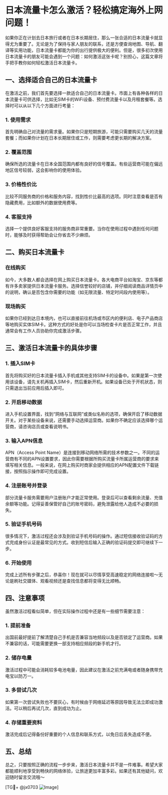 # 日本流量卡怎么激活？轻松搞定海外上网问题！

如果你正在计划去日本旅行或者在日本长期居住，那么一张合适的日本流量卡就显得尤为重要了。无论是为了保持与家人朋友的联系，还是方便查询地图、导航、翻译等实用功能，日本流量卡都能为你的出行提供极大的便利。但是，很多初次使用日本流量卡的朋友可能会遇到一个问题：如何激活这张卡呢？别担心，这篇文章将手把手教你如何轻松激活日本流量卡。

## 一、选择适合自己的日本流量卡

在激活之前，我们首先要选择一款适合自己的日本流量卡。市面上有各种各样的日本流量卡可供选择，比如无SIM卡的WiFi设备、预付费流量卡以及月租套餐等。选择时可以从以下几个方面进行考量：

### 1. 使用需求
首先明确自己对流量的需求量。如果你只是短期旅游，可能只需要购买几天的流量套餐；而如果你计划在日本长期居住或工作，则需要考虑更长期的解决方案。

### 2. 覆盖范围
确保所选的流量卡在日本全国范围内都有良好的信号覆盖。有些运营商可能在偏远地区信号较弱，这会影响你的使用体验。

### 3. 价格性价比
比较不同服务商的价格和服务内容，找到性价比最高的选项。同时注意查看是否有隐藏费用，比如额外的数据使用费等。

### 4. 客服支持
选择一个提供良好客服支持的服务商非常重要。当你在使用过程中遇到任何问题时，能够及时获得帮助会让你省去不少麻烦。

## 二、购买日本流量卡

### 在线购买
如今，大多数人都会选择在网上购买日本流量卡。各大电商平台如淘宝、京东等都有许多卖家提供日本流量卡服务。选择信誉较好的店铺，并仔细阅读商品详情页中的说明，确认是否包含你需要的功能（如无限流量、特定时间段内使用等）。

### 现场购买
如果你已经到达日本境内，也可以直接前往机场或市区内的便利店、电子产品商店等地购买实体SIM卡。这种方式的好处是你可以当场检查卡片是否正常工作，并且通常会有工作人员协助你完成激活步骤。

## 三、激活日本流量卡的具体步骤

### 1. 插入SIM卡
首先将购买好的日本流量卡插入手机或其他支持SIM卡的设备中。如果是第一次使用该设备，请先关机再插入SIM卡，然后重新开机。如果设备已处于开机状态，则只需退出当前应用后插入即可。

### 2. 开启移动数据
进入手机设置界面，找到“网络与互联网”或类似名称的选项，确保开启了移动数据开关。对于某些设备来说，还需要手动选择运营商。如果你不确定应该选择哪个运营商，请咨询店员或查看说明书。

### 3. 输入APN信息
APN（Access Point Name）是连接到移动网络所需的技术参数之一。不同的运营商有不同的APN设置要求，因此你需要根据所购买流量卡所属运营商的要求来填写相关信息。一般来说，在网上购买时商家会提供相应的APN配置文件下载链接，按照指示操作即可完成设置。

### 4. 注册账号并登录
部分流量卡服务需要用户注册账户才能正常使用。登录后可以查看剩余流量、充值余额等功能。记得妥善保管好自己的账号密码，避免泄露给他人造成不必要的损失。

### 5. 验证手机号码
很多情况下，激活过程还会涉及到验证手机号码的操作。通过短信接收验证码的方式完成身份认证是最常见的方式。收到短信后输入正确的验证码提交即可继续下一步。

### 6. 开始使用
完成上述所有步骤之后，恭喜你！现在就可以尽情享受高速稳定的网络连接啦～无论是刷社交媒体、观看视频还是查找信息都将变得无比顺畅。

## 四、注意事项

虽然激活过程看似简单，但在实际操作过程中还是有一些细节需要注意：

### 1. 提前准备
出国前最好提前了解清楚自己手机是否兼容当地频段以及是否锁定了运营商。如果不兼容的话，可能需要更换一部支持相应频段的新手机才行。

### 2. 储存电量
激活过程中可能会消耗较多电池电量，因此建议在激活之前充满电或者随身携带充电宝以防万一。

### 3. 多尝试几次
如果第一次尝试失败也不要灰心，有时候由于网络延迟等原因导致无法立即成功激活。可以稍后再试几次，直到成功为止。

### 4. 存储重要资料
激活完成后记得备份好重要的个人信息和联系方式，以免日后丢失造成不便。

## 五、总结

总之，只要按照正确的流程一步步来，激活日本流量卡并不是一件难事。希望大家都能顺利地享受到畅快的网络体验，让旅途更加丰富多彩。如果还有其他疑问，欢迎随时留言交流哦～

[TG💪+ @jx0703 ![Image](https://github.com/user-attachments/assets/dbca1d08-cadb-493c-b0ec-ad6f7a83f270)]